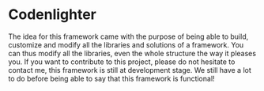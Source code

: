 # Codenlighter

The idea for this framework came with the purpose of being able to build, customize and 
modify all the libraries and solutions of a framework.
You can thus modify all the libraries, even the whole structure the way it pleases you.
If you want to contribute to this project, please do not hesitate to contact me,
this framework is still at development stage. We still have a lot to do before 
being able to say that this framework is functional!
